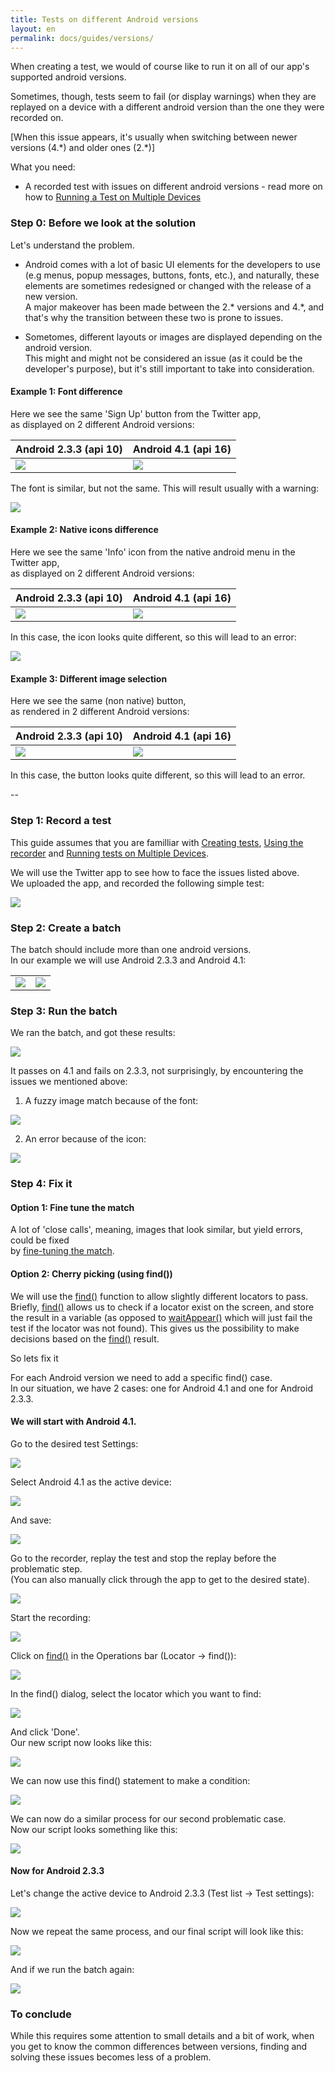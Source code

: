 ```yaml
---
title: Tests on different Android versions
layout: en
permalink: docs/guides/versions/
---
```


When creating a test, we would of course like to run it on all of our app's supported android versions.

Sometimes, though, tests seem to fail (or display warnings) when they are replayed on a device with a different android version than the one they were recorded on.


[When this issue appears, it's usually when switching between newer versions (4.&#42;) and older ones (2.&#42;)]

What you need:

+ A recorded test with issues on different android versions - read more on how to [Running a Test on Multiple Devices](/docs/getting-started/batches/ "Running a Test on Multiple Devices")


### Step 0: Before we look at the solution

Let's understand the problem.

+ Android comes with a lot of basic UI elements for the developers to use (e.g menus, popup messages, buttons, fonts, etc.),
and naturally, these elements are sometimes redesigned or changed with the release of a new version.   
A major makeover has been made between the 2.&#42; versions and 4.&#42;, and that's why the transition between these two is prone to issues.  

+ Sometomes, different layouts or images are displayed depending on the android version.  
This might and might not be considered an issue (as it could be the developer's purpose), but it's still important to take into consideration.


#### Example 1: Font difference
Here we see the same 'Sign Up' button from the Twitter app,  
as displayed on 2 different Android versions:  

<table class="table versions-table" align="center">
	<thead>
		<tr>
			<th>Android 2.3.3 (api 10)</th>
			<th>Android 4.1 (api 16)</th>
		</tr>
	</thead>
	<tbody>
		<tr>
			<td><img class="center shadow" src="/img/guides/versions/versions-01.png"></td>
			<td><img class="center shadow" src="/img/guides/versions/versions-02.png"></td>
		</tr>
	</tbody>
</table>

The font is similar, but not the same.
This will result usually with a warning:  

<img class="center shadow" src="/img/guides/versions/versions-03.png">

#### Example 2: Native icons difference

Here we see the same 'Info' icon from the native android menu in the Twitter app,  
as displayed on 2 different Android versions:  

<table class="table versions-table" align="center">
	<thead>
		<tr>
			<th>Android 2.3.3 (api 10)</th>
			<th>Android 4.1 (api 16)</th>
		</tr>
	</thead>
	<tbody>
		<tr>
			<td><img class="center shadow" src="/img/guides/versions/versions-04.png"></td>
			<td><img class="center shadow" src="/img/guides/versions/versions-05.png"></td>
		</tr>
	</tbody>
</table>

In this case, the icon looks quite different, 
so this will lead to an error: 

<img class="center shadow" src="/img/guides/versions/versions-06.png">

#### Example 3: Different image selection

Here we see the same (non native) button,  
as rendered in 2 different Android versions:     

<table class="table versions-table" align="center">
	<thead>
		<tr>
			<th>Android 2.3.3 (api 10)</th>
			<th>Android 4.1 (api 16)</th>
		</tr>
	</thead>
	<tbody>
		<tr>
			<td><img class="center shadow" src="/img/guides/versions/versions-07.png"></td>
			<td><img class="center shadow" src="/img/guides/versions/versions-08.png"></td>
		</tr>
	</tbody>
</table>

In this case, the button looks quite different, 
so this will lead to an error.  

--


### Step 1: Record a test

This guide assumes that you are familliar with [Creating tests](/docs/getting-started/first-test/ "First test"), [Using the recorder](/docs/getting-started/recorder/ "Recorder") and [Running tests on Multiple Devices](/docs/getting-started/batches/ "Running a Test on Multiple Devices").  

We will use the Twitter app to see how to face the issues listed above.  
We uploaded the app, and recorded the following simple test:  

<img class="center shadow" src="/img/guides/versions/versions-11.png">  



### Step 2: Create a batch

The batch should include more than one android versions.  
In our example we will use Android 2.3.3 and Android 4.1:

<table class="table versions-table" align="center">
	<tbody>
		<tr>
			<td>
				<img class="center shadow" src="/img/guides/versions/versions-12.png">
			</td>
			<td>
				<img class="center shadow" src="/img/guides/versions/versions-13.png">
			</td>
		</tr>
	</tbody>
</table>  


### Step 3: Run the batch 

We ran the batch, and got these results:  

<img class="center shadow" src="/img/guides/versions/versions-14.png">  

It passes on 4.1 and fails on 2.3.3, not surprisingly, by encountering the issues we mentioned above:

1) A fuzzy image match because of the font:  

<img class="center shadow" src="/img/guides/versions/versions-15.png"> 

2) An error because of the icon:  

<img class="center shadow" src="/img/guides/versions/versions-16.png"> 


### Step 4: Fix it

#### Option 1: Fine tune the match  

A lot of 'close calls', meaning, images that look similar, but yield errors, could be fixed  
by [fine-tuning the match](/docs/guides/image-matching/#fine-tune-matching "Fine-tune Matching").  

#### Option 2: Cherry picking (using find())  

We will use the [find()](/docs/api/locator/#find "find()") function to allow slightly different locators to pass.  
Briefly, [find()](/docs/api/locator/#find "find()") allows us to check if a locator exist on the screen, and store the result in a variable (as opposed to [waitAppear()](/docs/api/locator/#waitAppear "waitAppear()") which will just fail the test if the locator was not found).
This gives us the possibility to make decisions based on the [find()](/docs/api/locator/#find "find()") result.

So lets fix it

For each Android version we need to add a specific find() case.  
In our situation, we have 2 cases: one for Android 4.1 and one for Android 2.3.3.  
#### We will start with Android 4.1.  

Go to the desired test Settings: 

<img class="center shadow" src="/img/guides/versions/versions-17.png">   

Select Android 4.1 as the active device:  

<img class="center shadow" src="/img/guides/versions/versions-13.png"> 

And save: 

<img class="center shadow" src="/img/guides/versions/versions-18.png"> 

Go to the recorder, replay the test and stop the replay before the problematic step.  
(You can also manually click through the app to get to the desired state).

<img class="center shadow" src="/img/guides/versions/versions-19.png"> 

Start the recording:

<img class="center shadow" src="/img/guides/versions/versions-20.png"> 


Click on [find()](/docs/api/locator/#find "find()") in the Operations bar (Locator -> find()):

<img class="center shadow" src="/img/guides/versions/versions-21.png"> 

In the find() dialog, select the locator which you want to find:

<img class="center shadow" src="/img/guides/versions/versions-22.png"> 

And click 'Done'.  
Our new script now looks like this:

<img class="center shadow" src="/img/guides/versions/versions-23.png"> 

We can now use this find() statement to make a condition:

<img class="center shadow" src="/img/guides/versions/versions-24.png"> 

We can now do a similar process for our second problematic case.  
Now our script looks something like this:  

<img class="center shadow" src="/img/guides/versions/versions-25.png"> 

#### Now for Android 2.3.3

Let's change the active device to Android 2.3.3 (Test list -> Test settings):

<img class="center shadow" src="/img/guides/versions/versions-12.png"> 

Now we repeat the same process, and our final script will look like this:

<img class="center shadow" src="/img/guides/versions/versions-26.png"> 


And if we run the batch again:

<img class="center shadow" src="/img/guides/versions/versions-27.png"> 

### To conclude

While this requires some attention to small details and a bit of work, when you get to know the common differences between versions, 
finding and solving these issues becomes less of a problem.  





















